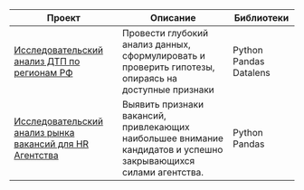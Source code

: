 | Проект                                                                                       | Описание                                                                                                                                                | Библиотеки                                                   |
|----------------------------------------------------------------------------------------------|---------------------------------------------------------------------------------------------------------------------------------------------------------|--------------------------------------------------------------|
| [Исследовательский анализ ДТП по регионам РФ](https://github.com/Dmitriy-Simkin/Portfolio/tree/main/Road%20accident%20RUS)                              | Провести глубокий анализ данных, сформулировать и проверить гипотезы, опираясь на доступные признаки                                                       | Python Pandas Datalens                                                        |
| [Исследовательский анализ рынка вакансий для HR Агентства](https://github.com/Dmitriy-Simkin/Portfolio/tree/main/Road%20accident%20RUS)                              | Выявить признаки вакансий, привлекающих наибольшее внимание кандидатов и успешно закрывающихся силами агентства.                                                       | Python Pandas                                                        |
